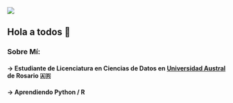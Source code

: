 <img src="https://i.imgur.com/1WrhqIZ.gif"/>

## Hola a todos 👋

### Sobre Mí:

#### → Estudiante de Licenciatura en Ciencias de Datos en <a href="https://www.austral.edu.ar" target="_blank">Universidad Austral</a> de Rosario 🇦🇷

#### → Aprendiendo Python / R
